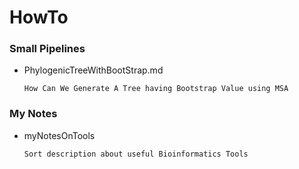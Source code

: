 # HowTo
  
### Small Pipelines
    
* PhylogenicTreeWithBootStrap.md

      How Can We Generate A Tree having Bootstrap Value using MSA
  
### My Notes
    
* myNotesOnTools
      
      Sort description about useful Bioinformatics Tools
